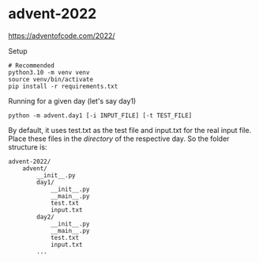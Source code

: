 # advent-2022

https://adventofcode.com/2022/

Setup

```
# Recommended
python3.10 -m venv venv
source venv/bin/activate
pip install -r requirements.txt
```

Running for a given day (let's say day1)

```
python -m advent.day1 [-i INPUT_FILE] [-t TEST_FILE]
```

By default, it uses test.txt as the test file and input.txt for the real input file.
Place these files in the _directory_ of the respective day. So the folder structure is:

```
advent-2022/
    advent/
        __init__.py
        day1/
            __init__.py
            __main__.py
            test.txt
            input.txt
        day2/
            __init__.py
            __main__.py
            test.txt
            input.txt
        ...
```
